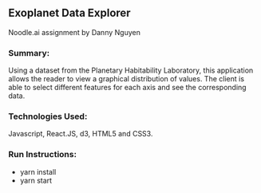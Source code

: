 ## Exoplanet Data Explorer

Noodle.ai assignment by Danny Nguyen

### Summary:

Using a dataset from the Planetary Habitability Laboratory, this application allows the reader to view a graphical distribution of values. The client is able to select different features for each axis and see the corresponding data.

### Technologies Used:

Javascript, React.JS, d3, HTML5 and CSS3.

### Run Instructions:

- yarn install
- yarn start

